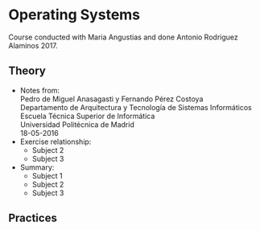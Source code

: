 # Operating Systems
Course conducted with Maria Angustias and done Antonio Rodriguez Alaminos 2017.

## Theory

- Notes from:  
Pedro de Miguel Anasagasti y Fernando Pérez Costoya  
	Departamento de Arquitectura y Tecnología de Sistemas Informáticos  
	Escuela Técnica Superior de Informática  
	Universidad Politécnica de Madrid  
	18-05-2016
- Exercise relationship:
	- Subject 2
	- Subject 3
- Summary:
	- Subject 1
	- Subject 2
	- Subject 3
## Practices

